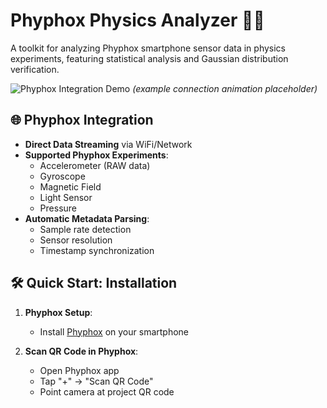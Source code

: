 # Phyphox Physics Analyzer 📱🔬

A  toolkit for analyzing Phyphox smartphone sensor data in physics experiments, featuring statistical analysis and Gaussian distribution verification.

![Phyphox Integration Demo](screenshots/phyphox_connection.gif) *(example connection animation placeholder)*

## 🌐 Phyphox Integration
- **Direct Data Streaming** via WiFi/Network
- **Supported Phyphox Experiments**:
  - Accelerometer (RAW data)
  - Gyroscope
  - Magnetic Field
  - Light Sensor
  - Pressure
- **Automatic Metadata Parsing**:
  - Sample rate detection
  - Sensor resolution
  - Timestamp synchronization

## 🛠️ Quick Start: Installation

1. **Phyphox Setup**:
   - Install [Phyphox](https://phyphox.org/) on your smartphone

2. **Scan QR Code in Phyphox**:
   - Open Phyphox app
   - Tap "+" → "Scan QR Code"
   - Point camera at project QR code
